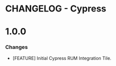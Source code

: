 # CHANGELOG - Cypress

1.0.0
==================
### Changes

* [FEATURE] Initial Cypress RUM Integration Tile.
